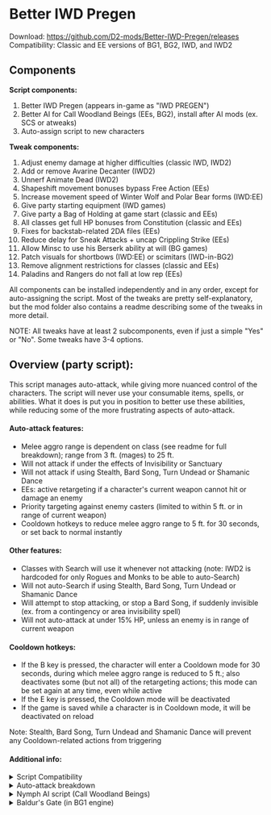 # Better IWD Pregen
Download: https://github.com/D2-mods/Better-IWD-Pregen/releases  
Compatibility: Classic and EE versions of BG1, BG2, IWD, and IWD2


Components
-

**Script components:**
1. Better IWD Pregen (appears in-game as "IWD PREGEN")
2. Better AI for Call Woodland Beings (EEs, BG2), install after AI mods (ex. SCS or atweaks)
3. Auto-assign script to new characters

**Tweak components:**
1. Adjust enemy damage at higher difficulties (classic IWD, IWD2)
2. Add or remove Avarine Decanter (IWD2)
3. Unnerf Animate Dead (IWD2)
4. Shapeshift movement bonuses bypass Free Action (EEs)
5. Increase movement speed of Winter Wolf and Polar Bear forms (IWD:EE)
6. Give party starting equipment (IWD games)
7. Give party a Bag of Holding at game start (classic and EEs)
8. All classes get full HP bonuses from Constitution (classic and EEs)
9. Fixes for backstab-related 2DA files (EEs)
10. Reduce delay for Sneak Attacks + uncap Crippling Strike (EEs)
11. Allow Minsc to use his Berserk ability at will (BG games)
12. Patch visuals for shortbows (IWD:EE) or scimitars (IWD-in-BG2)
13. Remove alignment restrictions for classes (classic and EEs)
14. Paladins and Rangers do not fall at low rep (EEs)

All components can be installed independently and in any order, except for auto-assigning the script. Most of the tweaks are pretty self-explanatory, but the mod folder also contains a readme describing some of the tweaks in more detail.

NOTE: All tweaks have at least 2 subcomponents, even if just a simple "Yes" or "No". Some tweaks have 3-4 options.


Overview (party script):
-
This script manages auto-attack, while giving more nuanced control of the characters. The script will never use your consumable items, spells, or abilities. What it does is put you in position to better use these abilities, while reducing some of the more frustrating aspects of auto-attack.

#### Auto-attack features:
- Melee aggro range is dependent on class (see readme for full breakdown); range from 3 ft. (mages) to 25 ft.
- Will not attack if under the effects of Invisibility or Sanctuary
- Will not attack if using Stealth, Bard Song, Turn Undead or Shamanic Dance
- EEs: active retargeting if a character's current weapon cannot hit or damage an enemy
- Priority targeting against enemy casters (limited to within 5 ft. or in range of current weapon)
- Cooldown hotkeys to reduce melee aggro range to 5 ft. for 30 seconds, or set back to normal instantly

#### Other features:
- Classes with Search will use it whenever not attacking (note: IWD2 is hardcoded for only Rogues and Monks to be able to auto-Search)
- Will not auto-Search if using Stealth, Bard Song, Turn Undead or Shamanic Dance
- Will attempt to stop attacking, or stop a Bard Song, if suddenly invisible (ex. from a contingency or area invisibility spell)
- Will not auto-attack at under 15% HP, unless an enemy is in range of current weapon

#### Cooldown hotkeys:
- If the B key is pressed, the character will enter a Cooldown mode for 30 seconds, during which melee aggro range is reduced to 5 ft.; also deactivates some (but not all) of the retargeting actions; this mode can be set again at any time, even while active
- If the E key is pressed, the Cooldown mode will be deactivated
- If the game is saved while a character is in Cooldown mode, it will be deactivated on reload

Note: Stealth, Bard Song, Turn Undead and Shamanic Dance will prevent any Cooldown-related actions from triggering

#### Additional info:
<details>
  <summary>Script Compatibility</summary>
  
---

#### Info:
- EEs: BG:EE, BG2:EE, IWD:EE, EET (tested on v2.5/v2.6)  
- Classic: BG1, BG2, IWD, IWD2 (tested with GOG versions)

Also compatible with any BG2 conversion mods (ex. BGT or Classic Adventures).

#### Classic BG2 engine:  
- TobEx (v26/v28): Compatibility issues should be fixed (v3.7 and later).  
- TobEx Afterlife: Use v29.10 or later. (http://www.shsforums.net/files/file/1274-tobex-afterlife)  
- Improved GUI mod: Use v5.1 or later. (http://www.shsforums.net/files/file/1265-bg2-improved-gui)

NOTE: I'm not 100% sure the scripts work with expansionless versions of the classic games.
  
---

</details>
<details>
  <summary>Auto-attack breakdown</summary>
  
---

#### BG(EE), BG2(EE), IWD(EE):
  ```
Class: Fighter, Ranger, Paladin, including any multiclass combinations
	Conditions (one must be met to auto-attack)
	1. Enemy is within range of the currently equipped weapon
	2. Enemy is within 25 ft.
	3. Attacked by enemy

Class: Kensai, Monk, Shapeshift/Polymorph (without Fighter levels)
	Conditions (one must be met to auto-attack)
	1. Enemy is within range of the currently equipped weapon
	2. Enemy is within 18 ft.
	3. Attacked by enemy

Class: Cleric, Druid, Shaman, Thief, Bard, Cleric/Thief
	Conditions (one must be met to auto-attack)
	1. Enemy is within range of the currently equipped weapon
	2. Enemy is within 12 ft.

Class: Mage, Sorcerer, Mage/Thief, Cleric/Mage
	Conditions (one must be met to auto-attack)
	1. Enemy is within range of the currently equipped weapon
	2. Enemy is within 3 ft.
	3. If THAC0 is less than 5, will attack if enemy is within 12 ft.
  ```

#### IWD2:
  ```
Class: Fighter, Ranger, Paladin or Barbarian (single-class or multiclass with 3+ levels)
	Conditions (one must be met to auto-attack)
	1. Enemy is within range of the currently equipped weapon
	2. Enemy is within 25 ft.
	3. Attacked by enemy

Class: Monk (Level 9+), Wild Shape/Tenser's/Iron Body (without 3+ warrior levels)
	Conditions (one must be met to auto-attack)
	1. Enemy is within range of the currently equipped weapon
	2. Enemy is within 18 ft.
	3. Attacked by enemy

Class: Cleric, Druid, Monk, Thief or Bard, including multiclass with Wizard or Sorcerer
	Conditions (one must be met to auto-attack)
	1. Enemy is within range of the currently equipped weapon
	2. Enemy is within 12 ft.

Class: Wizard or Sorcerer
	Conditions (one must be met to auto-attack)
	1. Enemy is within range of the currently equipped weapon
	2. Enemy is within 3 ft.
  ```
  
---

</details>
<details>
  <summary>Nymph AI script (Call Woodland Beings)</summary>
  
---

#### Option 1 - Revised script:
- Smarter spellcasting (better targeting and not as wasteful)
- Won't cast statuses on undead or enemies with high magic resist
- Will teleport to catch up with the party (i.e. while traveling with Boots of Speed)
- Is more cautious at low HP if it has spells remaining
- Will not attack or cast spells at enemies if invisible
- Cooldown hotkeys to delay spellcasting

Compatible with EEs and original BG2 engine.  
Not compatible with atweaks PnP Fey (will be skipped during installation).

> DDoor: As in the unmodded script, the nymph may use Dimension Door at will if conditions are met. It will alway teleport to either the nearest enemy or to a PC (usually, its summoner). It will not use Dimension Door if invisible, unless instructed to by the player (with the D key).

> Marking: The nymph "marks" a PC as an object for various actions (by default, this is the summoner). If the marked PC is not on the map for any reason, the nymph will choose another PC on the same map. The nymph will always switch back to its summoner if in visual range. Note that the summoner, as an identifier, is not saved if a summon is still on the map (so if reloading, the script will default to Player1 as the "marked" PC).

Hotkeys:
- If the D key is pressed outside of combat, and not in visual range of enemies, the nymph will teleport to its summoner (or other PC)
- If the B key is pressed, the nymph will enter Cooldown for 3 rounds; will not cast offensive spells or teleport to an enemy in Cooldown mode
- If the E key is pressed, the Cooldown timer is set to 0 (deactivated)



#### Option 2 - Patch existing script:
- Adds Cooldown hotkeys (B to enable, E to disable)
- Adds D hotkey to teleport to party
- Will teleport to party if not in visual range (and not invisible)
- Will preserve invisibility
- Usable with atweaks PnP Fey, as well as AI mods that still use NYMPH.BCS (ex. SCS)

NOTE: Dimension Door is more limited with this patch. Will only teleport to the summoner or Player1.
  
---

</details>
<details>
  <summary>Baldur's Gate (in BG1 engine)</summary>
  
---

#### BG1 script info:
- Characters will preserve Hide/Invisibility/Sanctuary
- Melee aggro ranges working
- Cooldown hotkeys working
- No auto-Search (the FindTraps() script action doesn't work)

NOTE: Bard Song and Turn Undead won't prevent auto-attacking, but you can keep them active during battle if the character is standing outside melee aggro range (obviously with a melee weapon equipped)
  
---

</details>